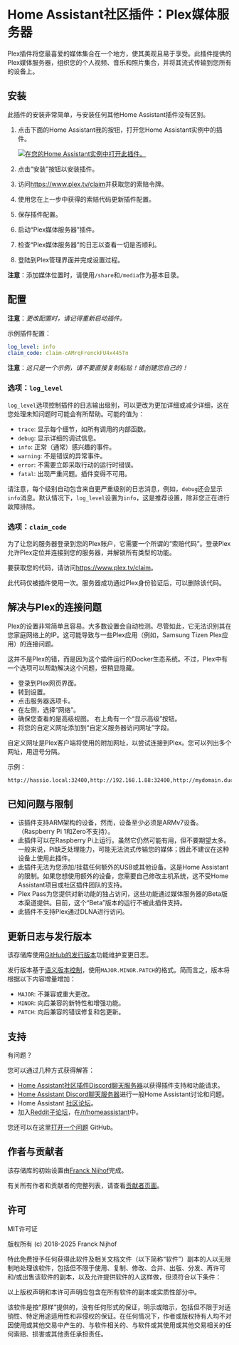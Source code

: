 # Home Assistant社区插件：Plex媒体服务器

Plex插件将您最喜爱的媒体集合在一个地方，使其美观且易于享受。此插件提供的Plex媒体服务器，组织您的个人视频、音乐和照片集合，并将其流式传输到您所有的设备上。

## 安装

此插件的安装非常简单，与安装任何其他Home Assistant插件没有区别。

1. 点击下面的Home Assistant我的按钮，打开您Home Assistant实例中的插件。

   [![在您的Home Assistant实例中打开此插件。][addon-badge]][addon]

1. 点击“安装”按钮以安装插件。
1. 访问<https://www.plex.tv/claim>并获取您的索赔令牌。
1. 使用您在上一步中获得的索赔代码更新插件配置。
1. 保存插件配置。
1. 启动“Plex媒体服务器”插件。
1. 检查“Plex媒体服务器”的日志以查看一切是否顺利。
1. 登陆到Plex管理界面并完成设置过程。

**注意**：添加媒体位置时，请使用`/share`和`/media`作为基本目录。

## 配置

**注意**：_更改配置时，请记得重新启动插件。_

示例插件配置：

```yaml
log_level: info
claim_code: claim-cAMrqFrenckFU4x445Tn
```

**注意**：_这只是一个示例，请不要直接复制粘贴！请创建您自己的！_

### 选项：`log_level`

`log_level`选项控制插件的日志输出级别，可以更改为更加详细或减少详细，这在您处理未知问题时可能会有所帮助。可能的值为：

- `trace`: 显示每个细节，如所有调用的内部函数。
- `debug`: 显示详细的调试信息。
- `info`: 正常（通常）感兴趣的事件。
- `warning`: 不是错误的异常事件。
- `error`: 不需要立即采取行动的运行时错误。
- `fatal`: 出现严重问题。插件变得不可用。

请注意，每个级别自动包含来自更严重级别的日志消息，例如，`debug`还会显示`info`消息。默认情况下，`log_level`设置为`info`，这是推荐设置，除非您正在进行故障排除。

### 选项：`claim_code`

为了让您的服务器登录到您的Plex账户，它需要一个所谓的“索赔代码”。登录Plex允许Plex定位并连接到您的服务器，并解锁所有类型的功能。

要获取您的代码，请访问<https://www.plex.tv/claim>。

此代码仅被插件使用一次。服务器成功通过Plex身份验证后，可以删除该代码。

## 解决与Plex的连接问题

Plex的设置非常简单且容易。大多数设置会自动检测。尽管如此，它无法识别其在您家庭网络上的IP。这可能导致与一些Plex应用（例如，Samsung Tizen Plex应用）的连接问题。

这并不是Plex的错，而是因为这个插件运行的Docker生态系统。不过，Plex中有一个选项可以帮助解决这个问题，但稍显隐藏。

- 登录到Plex网页界面。
- 转到设置。
- 点击服务器选项卡。
- 在左侧，选择“网络”。
- 确保您查看的是高级视图。
  右上角有一个“显示高级”按钮。
- 将您的自定义网址添加到“自定义服务器访问网址”字段。

自定义网址是Plex客户端将使用的附加网址，以尝试连接到Plex。您可以列出多个网址，用逗号分隔。

示例：

```txt
http://hassio.local:32400,http://192.168.1.88:32400,http://mydomain.duckdns.org:32400
```

## 已知问题与限制

- 该插件支持ARM架构的设备，然而，设备至少必须是ARMv7设备。（Raspberry Pi 1和Zero不支持）。
- 此插件可以在Raspberry Pi上运行。虽然它仍然可能有用，但不要期望太多。一般来说，Pi缺乏处理能力，可能无法流式传输您的媒体；因此不建议在这种设备上使用此插件。
- 此插件无法为您添加/挂载任何额外的USB或其他设备。这是Home Assistant的限制。如果您想使用额外的设备，您需要自己修改主机系统，这不受Home Assistant项目或社区插件团队的支持。
- Plex Pass为您提供对新功能的独占访问，这些功能通过媒体服务器的Beta版本渠道提供。目前，这个“Beta”版本的运行不被此插件支持。
- 此插件不支持Plex通过DLNA进行访问。

## 更新日志与发行版本

该存储库使用[GitHub的发行版本][releases]功能维护变更日志。

发行版本基于[语义版本控制][semver]，使用`MAJOR.MINOR.PATCH`的格式。简而言之，版本将根据以下内容增量增加：

- `MAJOR`: 不兼容或重大更改。
- `MINOR`: 向后兼容的新特性和增强功能。
- `PATCH`: 向后兼容的错误修复和包更新。

## 支持

有问题？

您可以通过几种方式获得解答：

- [Home Assistant社区插件Discord聊天服务器][discord]以获得插件支持和功能请求。
- [Home Assistant Discord聊天服务器][discord-ha]进行一般Home Assistant讨论和问题。
- Home Assistant [社区论坛][forum]。
- 加入[Reddit子论坛][reddit]，在[/r/homeassistant][reddit]中。

您还可以在这里[打开一个问题][issue] GitHub。

## 作者与贡献者

该存储库的初始设置由[Franck Nijhof][frenck]完成。

有关所有作者和贡献者的完整列表，请查看[贡献者页面][contributors]。

## 许可

MIT许可证

版权所有 (c) 2018-2025 Franck Nijhof

特此免费授予任何获得此软件及相关文档文件（以下简称“软件”）副本的人以无限制地处理该软件，包括但不限于使用、复制、修改、合并、出版、分发、再许可和/或出售该软件的副本，以及允许提供软件的人这样做，但须符合以下条件：

以上版权声明和本许可声明应包含在所有软件的副本或实质性部分中。

该软件是按“原样”提供的，没有任何形式的保证，明示或暗示，包括但不限于对适销性、特定用途适用性和非侵权的保证。在任何情况下，作者或版权持有人均不对因使用或其他交易中产生的、与软件相关的、与软件或其使用或其他交易相关的任何索赔、损害或其他责任承担责任。

[addon-badge]: https://my.home-assistant.io/badges/supervisor_addon.svg
[addon]: https://my.home-assistant.io/redirect/supervisor_addon/?addon=a0d7b954_plex&repository_url=https%3A%2F%2Fgithub.com%2Fhassio-addons%2Frepository
[contributors]: https://github.com/hassio-addons/addon-plex/graphs/contributors
[discord-ha]: https://discord.gg/c5DvZ4e
[discord]: https://discord.me/hassioaddons
[forum]: https://community.home-assistant.io/t/home-assistant-community-add-on-plex-media-server/54383?u=frenck
[frenck]: https://github.com/frenck
[issue]: https://github.com/hassio-addons/addon-plex/issues
[reddit]: https://reddit.com/r/homeassistant
[releases]: https://github.com/hassio-addons/addon-plex/releases
[semver]: https://semver.org/spec/v2.0.0.html